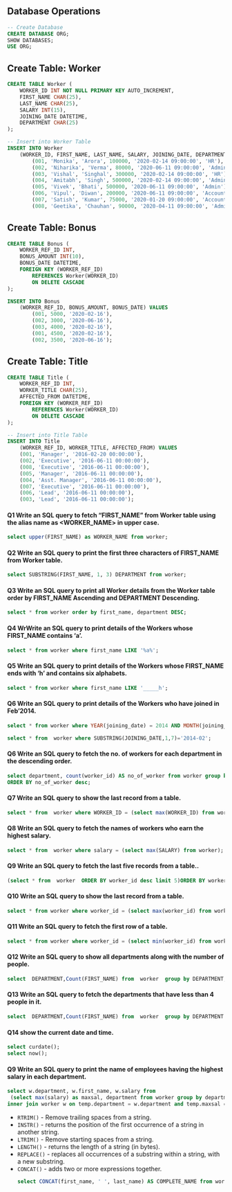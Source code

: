 ## Database Operations

```sql
-- Create Database
CREATE DATABASE ORG;
SHOW DATABASES;
USE ORG;
```

## Create Table: Worker 

```sql
CREATE TABLE Worker (
    WORKER_ID INT NOT NULL PRIMARY KEY AUTO_INCREMENT,
    FIRST_NAME CHAR(25),
    LAST_NAME CHAR(25),
    SALARY INT(15),
    JOINING_DATE DATETIME,
    DEPARTMENT CHAR(25)
);

-- Insert into Worker Table
INSERT INTO Worker
    (WORKER_ID, FIRST_NAME, LAST_NAME, SALARY, JOINING_DATE, DEPARTMENT) VALUES
        (001, 'Monika', 'Arora', 100000, '2020-02-14 09:00:00', 'HR'),
        (002, 'Niharika', 'Verma', 80000, '2020-06-11 09:00:00', 'Admin'),
        (003, 'Vishal', 'Singhal', 300000, '2020-02-14 09:00:00', 'HR'),
        (004, 'Amitabh', 'Singh', 500000, '2020-02-14 09:00:00', 'Admin'),
        (005, 'Vivek', 'Bhati', 500000, '2020-06-11 09:00:00', 'Admin'),
        (006, 'Vipul', 'Diwan', 200000, '2020-06-11 09:00:00', 'Account'),
        (007, 'Satish', 'Kumar', 75000, '2020-01-20 09:00:00', 'Account'),
        (008, 'Geetika', 'Chauhan', 90000, '2020-04-11 09:00:00', 'Admin');
```

## Create Table: Bonus 

```sql
CREATE TABLE Bonus (
    WORKER_REF_ID INT,
    BONUS_AMOUNT INT(10),
    BONUS_DATE DATETIME,
    FOREIGN KEY (WORKER_REF_ID)
        REFERENCES Worker(WORKER_ID)
        ON DELETE CASCADE
);

INSERT INTO Bonus
    (WORKER_REF_ID, BONUS_AMOUNT, BONUS_DATE) VALUES
        (001, 5000, '2020-02-16'),
        (002, 3000, '2020-06-16'),
        (003, 4000, '2020-02-16'),
        (001, 4500, '2020-02-16'),
        (002, 3500, '2020-06-16');
``` 
## Create Table: Title
```sql
CREATE TABLE Title (
    WORKER_REF_ID INT,
    WORKER_TITLE CHAR(25),
    AFFECTED_FROM DATETIME,
    FOREIGN KEY (WORKER_REF_ID)
        REFERENCES Worker(WORKER_ID)
        ON DELETE CASCADE
);

-- Insert into Title Table
INSERT INTO Title
    (WORKER_REF_ID, WORKER_TITLE, AFFECTED_FROM) VALUES
    (001, 'Manager', '2016-02-20 00:00:00'),
    (002, 'Executive', '2016-06-11 00:00:00'),
    (008, 'Executive', '2016-06-11 00:00:00'),
    (005, 'Manager', '2016-06-11 00:00:00'),
    (004, 'Asst. Manager', '2016-06-11 00:00:00'),
    (007, 'Executive', '2016-06-11 00:00:00'),
    (006, 'Lead', '2016-06-11 00:00:00'),
    (003, 'Lead', '2016-06-11 00:00:00');
```
#### Q1 Write an SQL query to fetch “FIRST_NAME” from Worker table using the alias name as <WORKER_NAME> in upper case.
```sql
select upper(FIRST_NAME) as WORKER_NAME from worker;
```
#### Q2 Write an SQL query to print the first three characters of FIRST_NAME from Worker table.
```sql
select SUBSTRING(FIRST_NAME, 1, 3) DEPARTMENT from worker;
```
#### Q3 Write an SQL query to print all Worker details from the Worker table order by FIRST_NAME Ascending and DEPARTMENT Descending.
```sql
select * from worker order by first_name, department DESC;
```
#### Q4 WrWrite an SQL query to print details of the Workers whose FIRST_NAME contains ‘a’.
```sql
select * from worker where first_name LIKE '%a%';
```
#### Q5 Write an SQL query to print details of the Workers whose FIRST_NAME ends with ‘h’ and contains six alphabets.
```sql
select * from worker where first_name LIKE '_____h';
```
#### Q6 Write an SQL query to print details of the Workers who have joined in Feb’2014.
```sql
select * from worker where YEAR(joining_date) = 2014 AND MONTH(joining_date) = 02;
```
```sql
select * from  worker where SUBSTRING(JOINING_DATE,1,7)='2014-02';
```
#### Q6 Write an SQL query to fetch the no. of workers for each department in the descending order.
```sql
select department, count(worker_id) AS no_of_worker from worker group by department
ORDER BY no_of_worker desc;
``` 
#### Q7 Write an SQL query to show the last record from a table.

```sql
select * from  worker where WORKER_ID = (select max(WORKER_ID) from worker);
``` 
#### Q8 Write an SQL query to fetch the names of workers who earn the highest salary.

```sql
select * from  worker where salary = (select max(SALARY) from worker);
``` 
#### Q9 Write an SQL query to fetch the last five records from a table..

```sql
(select * from  worker  ORDER BY worker_id desc limit 5)ORDER BY worker_id;
``` 
#### Q10 Write an SQL query to show the last record from a table.

```sql 
select * from worker where worker_id = (select max(worker_id) from worker);
``` 
#### Q11 Write an SQL query to fetch the first row of a table.

```sql
select * from worker where worker_id = (select min(worker_id) from worker);
``` 
#### Q12 Write an SQL query to show all departments along with the number of people.
```sql
select  DEPARTMENT,Count(FIRST_NAME) from  worker  group by DEPARTMENT;
``` 
#### Q13 Write an SQL query to fetch the departments that have less than 4 people in it.
```sql
select  DEPARTMENT,Count(FIRST_NAME) from  worker  group by DEPARTMENT having count(* )<4;
``` 
#### Q14 show the current date and time.
```sql
select curdate();
select now();
``` 




#### Q9 Write an SQL query to print the name of employees having the highest salary in each department.

```sql
select w.department, w.first_name, w.salary from
 (select max(salary) as maxsal, department from worker group by department) temp
inner join worker w on temp.department = w.department and temp.maxsal = w.salary;
``` 

- `RTRIM()` - Remove trailing spaces from a string.
- `INSTR()` - returns the position of the first occurrence of a string in another string.
- `LTRIM()` - Remove starting spaces from a string.
- `LENGTH()` - returns the length of a string (in bytes).
- `REPLACE()` - replaces all occurrences of a substring within a string, with a new substring.
- `CONCAT()` - adds two or more expressions together.
    ```sql
    select CONCAT(first_name, ' ', last_name) AS COMPLETE_NAME from worker;
    ```